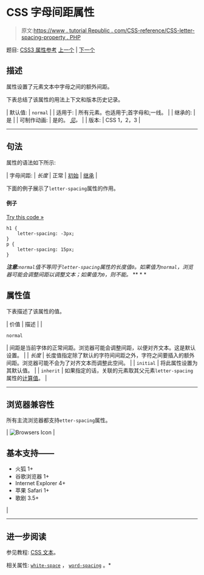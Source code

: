 # CSS 字母间距属性

> 原文:[https://www . tutorial Republic . com/CSS-reference/CSS-letter-spacing-property . PHP](https://www.tutorialrepublic.com/css-reference/css-letter-spacing-property.php)

题目: [CSS3 属性参考](css3-properties.php) [上一个](css-left-property.php) | [下一个](css-line-height-property.php)

## 描述

属性设置了元素文本中字母之间的额外间距。

下表总结了该属性的用法上下文和版本历史记录。

| 默认值: | `normal` |
| 适用于: | 所有元素。也适用于[:](../css-tutorial/css-pseudo-elements.php#first-letter)首字母和[:](../css-tutorial/css-pseudo-elements.php#first-line)一线。 |
| 继承的: | 是 |
| 可制作动画: | 是的。 [*见*](css-animatable-properties.php)*。* |
| 版本: | CSS 1，2，3 |

* * *

## 句法

属性的语法如下所示:

| 字母间距: | *长度* &#124; 正常 &#124; [初始](../definitions.php#initial) &#124; [继承](../definitions.php#inherit) |

下面的例子展示了`letter-spacing`属性的作用。

#### 例子

[Try this code »](../codelab.php?topic=css&file=letter-spacing-property "Try this code using online Editor")

```
h1 {
    letter-spacing: -3px;
}
p {
    letter-spacing: 15px;
}
```

 ***注意:**`normal`值不等同于`letter-spacing`属性的长度值`0`。如果值为`normal`，浏览器可能会调整间距以调整文本；如果值为`0`，则不能。*  ** * *

## 属性值

下表描述了该属性的值。

| 价值 | 描述 |
| 

```
normal      
```

 | 间距是当前字体的正常间距。浏览器可能会调整间距，以便对齐文本。这是默认设置。 |
| *长度* | 长度值指定除了默认的字符间间距之外，字符之间要插入的额外间距。浏览器可能不会为了对齐文本而调整此空间。 |
| `initial` | 将此属性设置为其默认值。 |
| `inherit` | 如果指定的话，关联的元素取其父元素`letter-spacing`属性的[计算值](../definitions.php#computed-value)。 |

* * *

## 浏览器兼容性

所有主流浏览器都支持`etter-spacing`属性。

| ![Browsers Icon](../Images/e9331123c77668c1832e541c2fca1002.png) | 

## 基本支持——

*   火狐 1+
*   谷歌浏览器 1+
*   Internet Explorer 4+
*   苹果 Safari 1+
*   歌剧 3.5+

 |

* * *

## 进一步阅读

参见教程: [CSS 文本](../css-tutorial/css-text.php)。

相关属性: [`white-space`](css-white-space-property.php) ， [`word-spacing`](css-word-spacing-property.php) 。*